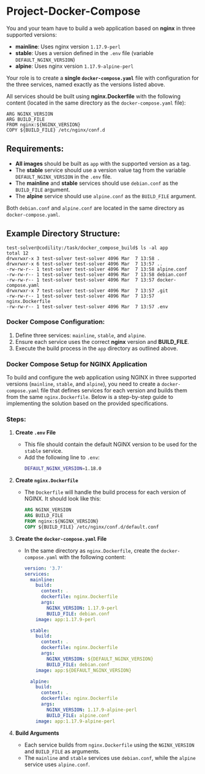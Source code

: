 # Project-Docker-Compose

You and your team have to build a web application based on **nginx** in three supported versions:

- **mainline**: Uses nginx version `1.17.9-perl`
- **stable**: Uses a version defined in the `.env` file (variable `DEFAULT_NGINX_VERSION`)
- **alpine**: Uses nginx version `1.17.9-alpine-perl`

Your role is to create a **single `docker-compose.yaml`** file with configuration for the three services, named exactly as the versions listed above.

All services should be built using **nginx.Dockerfile** with the following content (located in the same directory as the `docker-compose.yaml` file):

```
ARG NGINX_VERSION
ARG BUILD_FILE
FROM nginx:${NGINX_VERSION}
COPY ${BUILD_FILE} /etc/nginx/conf.d
```

## Requirements:
- **All images** should be built as `app` with the supported version as a tag.
- The **stable** service should use a version value tag from the variable `DEFAULT_NGINX_VERSION` in the `.env` file.
- The **mainline** and **stable** services should use `debian.conf` as the `BUILD_FILE` argument.
- The **alpine** service should use `alpine.conf` as the `BUILD_FILE` argument.
  
Both `debian.conf` and `alpine.conf` are located in the same directory as `docker-compose.yaml`.


## Example Directory Structure:
```shell
test-solver@codility:/task/docker_compose_build$ ls -al app
total 12
drwxrwxr-x 3 test-solver test-solver 4096 Mar  7 13:58 .
drwxrwxr-x 6 test-solver test-solver 4096 Mar  7 13:57 ..
-rw-rw-r-- 1 test-solver test-solver 4096 Mar  7 13:58 alpine.conf
-rw-rw-r-- 1 test-solver test-solver 4096 Mar  7 13:58 debian.conf
-rw-rw-r-- 1 test-solver test-solver 4096 Mar  7 13:57 docker-compose.yaml
drwxrwxr-x 7 test-solver test-solver 4096 Mar  7 13:57 .git
-rw-rw-r-- 1 test-solver test-solver 4096 Mar  7 13:57 nginx.Dockerfile
-rw-rw-r-- 1 test-solver test-solver 4096 Mar  7 13:57 .env
```

### Docker Compose Configuration:

1. Define three services: `mainline`, `stable`, and `alpine`.
2. Ensure each service uses the correct **nginx** version and **BUILD_FILE**.
3. Execute the build process in the `app` directory as outlined above.

### Docker Compose Setup for NGINX Application

To build and configure the web application using NGINX in three supported versions (`mainline`, `stable`, and `alpine`), you need to create a `docker-compose.yaml` file that defines services for each version and builds them from the same `nginx.Dockerfile`. Below is a step-by-step guide to implementing the solution based on the provided specifications.

### Steps:

1. **Create `.env` File**
   - This file should contain the default NGINX version to be used for the `stable` service.
   - Add the following line to `.env`:
     ```bash
     DEFAULT_NGINX_VERSION=1.18.0
     ```

2. **Create `nginx.Dockerfile`**
   - The `Dockerfile` will handle the build process for each version of NGINX. It should look like this:
     ```Dockerfile
     ARG NGINX_VERSION
     ARG BUILD_FILE
     FROM nginx:${NGINX_VERSION}
     COPY ${BUILD_FILE} /etc/nginx/conf.d/default.conf
     ```


3. **Create the `docker-compose.yaml` File**
   - In the same directory as `nginx.Dockerfile`, create the `docker-compose.yaml` with the following content:
   
     ```yaml
     version: '3.7'
     services:
       mainline:
         build:
           context: .
           dockerfile: nginx.Dockerfile
           args:
             NGINX_VERSION: 1.17.9-perl
             BUILD_FILE: debian.conf
         image: app:1.17.9-perl

       stable:
         build:
           context: .
           dockerfile: nginx.Dockerfile
           args:
             NGINX_VERSION: ${DEFAULT_NGINX_VERSION}
             BUILD_FILE: debian.conf
         image: app:${DEFAULT_NGINX_VERSION}

       alpine:
         build:
           context: .
           dockerfile: nginx.Dockerfile
           args:
             NGINX_VERSION: 1.17.9-alpine-perl
             BUILD_FILE: alpine.conf
         image: app:1.17.9-alpine-perl
     ```

4. **Build Arguments**
   - Each service builds from `nginx.Dockerfile` using the `NGINX_VERSION` and `BUILD_FILE` as arguments.
   - The `mainline` and `stable` services use `debian.conf`, while the `alpine` service uses `alpine.conf`.

